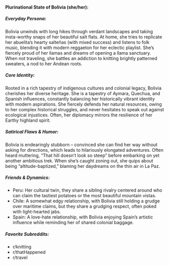 #### Plurinational State of Bolivia (she/her):

##### Everyday Persona:

Bolivia unwinds with long hikes through verdant landscapes and taking insta-worthy snaps of her beautiful salt flats. At home, she tries to replicate her abuelita’s hearty salteñas (with mixed success) and listens to folk music, blending it with modern reggaeton for her eclectic playlist. She’s fiercely proud of her llamas and dreams of opening a llama sanctuary. When not traveling, she battles an addiction to knitting brightly patterned sweaters, a nod to her Andean roots.

##### Core Identity:

Rooted in a rich tapestry of indigenous cultures and colonial legacy, Bolivia cherishes her diverse heritage. She is a tapestry of Aymara, Quechua, and Spanish influences, constantly balancing her historically vibrant identity with modern aspirations. She fiercely defends her natural resources, owing to her complex historical struggles, and never hesitates to speak out against ecological injustices. Often, her diplomacy mirrors the resilience of her Earthy highland spirit.

##### Satirical Flaws & Humor:

Bolivia is endearingly stubborn – convinced she can find her way without asking for directions, which leads to hilariously elongated adventures. Often heard muttering, “That hill doesn’t look so steep” before embarking on yet another ambitious trek. When she’s caught zoning out, she quips about being “altitude-baptized,” blaming her daydreams on the thin air in La Paz.

##### Friends & Dynamics:

- Peru: Her cultural twin, they share a sibling rivalry centered around who can claim the tastiest potatoes or the most beautiful mountain vistas.
- Chile: A somewhat edgy relationship, with Bolivia still holding a grudge over maritime claims, but they share a grudging respect, often poked with light-hearted jabs.
- Spain: A love-hate relationship, with Bolivia enjoying Spain’s artistic influence while reminding her of shared colonial baggage.

##### Favorite Subreddits:

- r/knitting
- r/thatHappened
- r/travel